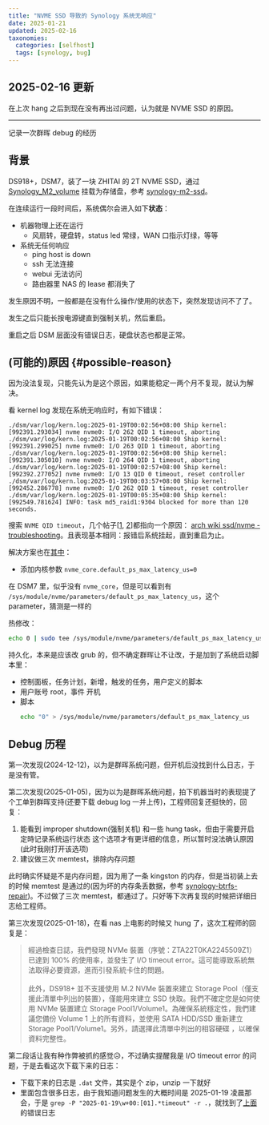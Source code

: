 ```yaml
---
title: "NVME SSD 导致的 Synology 系统无响应"
date: 2025-01-21
updated: 2025-02-16
taxonomies:
  categories: [selfhost]
  tags: [synology, bug]
---
```


## 2025-02-16 更新

在上次 hang 之后到现在没有再出过问题，认为就是 NVME SSD 的原因。

---

记录一次群晖 debug 的经历

## 背景

DS918+，DSM7，装了一块 ZHITAI 的 2T NVME SSD，通过 [Synology_M2_volume](https://github.com/007revad/Synology_M2_volume) 挂载为存储盘，参考 [synology-m2-ssd](../m2-ssd)。

在连续运行一段时间后，系统偶尔会进入如下**状态**：
- 机器物理上还在运行
  - 风扇转，硬盘转，status led 常绿，WAN 口指示灯绿，等等
- 系统无任何响应
  - ping host is down
  - ssh 无法连接
  - webui 无法访问
  - 路由器里 NAS 的 lease 都消失了

发生原因不明，一般都是在没有什么操作/使用的状态下，突然发现访问不了了。

发生之后只能长按电源键直到强制关机，然后重启。

重启之后 DSM 层面没有错误日志，硬盘状态也都是正常。

## (可能的)原因 {#possible-reason}

因为没法复现，只能先认为是这个原因，如果能稳定一两个月不复现，就认为解决。

看 kernel log 发现在系统无响应时，有如下错误：
```
./dsm/var/log/kern.log:2025-01-19T00:02:56+08:00 Ship kernel: [992391.293034] nvme nvme0: I/O 262 QID 1 timeout, aborting
./dsm/var/log/kern.log:2025-01-19T00:02:56+08:00 Ship kernel: [992391.299025] nvme nvme0: I/O 263 QID 1 timeout, aborting
./dsm/var/log/kern.log:2025-01-19T00:02:56+08:00 Ship kernel: [992391.305010] nvme nvme0: I/O 264 QID 1 timeout, aborting
./dsm/var/log/kern.log:2025-01-19T00:02:57+08:00 Ship kernel: [992392.277052] nvme nvme0: I/O 13 QID 0 timeout, reset controller
./dsm/var/log/kern.log:2025-01-19T00:03:57+08:00 Ship kernel: [992452.286778] nvme nvme0: I/O 262 QID 1 timeout, reset controller
./dsm/var/log/kern.log:2025-01-19T00:05:35+08:00 Ship kernel: [992549.781624] INFO: task md5_raid1:9304 blocked for more than 120 seconds.
```

搜索 `NVME QID timeout`，几个帖子[[1](https://bbs.archlinux.org/viewtopic.php?id=286274), [2](https://forum.proxmox.com/threads/problem-with-nvme-timeout-and-aborting.144492/)]都指向一个原因：
[arch wiki ssd/nvme - troubleshooting](https://wiki.archlinux.org/title/Solid_state_drive/NVMe#Troubleshooting)。且表现基本相同：报错后系统挂起，直到重启为止。

解决方案也在[其中](https://wiki.archlinux.org/title/Solid_state_drive/NVMe#Troubleshooting)：
- 添加内核参数 `nvme_core.default_ps_max_latency_us=0`

在 DSM7 里，似乎没有 `nvme_core`，但是可以看到有 `/sys/module/nvme/parameters/default_ps_max_latency_us`，这个 parameter，猜测是一样的

热修改：
```bash
echo 0 | sudo tee /sys/module/nvme/parameters/default_ps_max_latency_us
```

持久化，本来是应该改 grub 的，但不确定群晖让不让改，于是加到了系统启动脚本里：
- 控制面板，任务计划，新增，触发的任务，用户定义的脚本
- 用户账号 root，事件 开机
- 脚本
  ```bash
  echo "0" > /sys/module/nvme/parameters/default_ps_max_latency_us
  ```

## Debug 历程

第一次发现(2024-12-12)，以为是群晖系统问题，但开机后没找到什么日志，于是没有管。

第二次发现(2025-01-05)，因为以为是群晖系统问题，拍下机器当时的表现提了个工单到群晖支持(还要下载 debug log 一并上传)，工程师回复还挺快的，回复：
1. 能看到 improper shutdown(强制关机) 和一些 hung task，但由于需要开启 定時记录系统运行状态 这个选项才有更详细的信息，所以暂时没法确认原因(此时我刚打开该选项)
2. 建议做三次 memtest，排除内存问题

此时确实怀疑是不是内存问题，因为用了一条 kingston 的内存，但是当初装上去的时候 memtest 是通过的(因为坏的内存条丢数据，参考 [synology-btrfs-repair](../btrfs-repair))。不过做了三次 memtest，都通过了。只好等下次再复现的时候把详细日志给工程师。

第三次发现(2025-01-18)，在看 nas 上电影的时候又 hung 了，这次工程师的回复是：
> 經過檢查日誌，我們發現 NVMe 裝置（序號：ZTA22T0KA2245509Z1）已達到 100% 的使用率，並發生了 I/O timeout error。這可能導致系統無法取得必要資源，進而引發系統卡住的問題。
> <br><br>
> 此外，DS918+ 並不支援使用 M.2 NVMe 裝置來建立 Storage Pool（僅支援此清單中列出的裝置），僅能用來建立 SSD 快取。我們不確定您是如何使用 NVMe 裝置建立 Storage Pool1/Volume1。為確保系統穩定性，我們建議您備份 Volume 1 上的所有資料，並使用 SATA HDD/SSD 重新建立 Storage Pool1/Volume1。另外，請選擇此清單中列出的相容硬碟 ，以確保資料完整性。

第二段话让我有种作弊被抓的感觉😥，不过确实提醒我是 I/O timeout error 的问题，于是去看这次下载下来的日志：
- 下载下来的日志是 `.dat` 文件，其实是个 zip，unzip 一下就好
- 里面包含很多日志，由于我知道问题发生的大概时间是 2025-01-19 凌晨那会，于是 `grep -P "2025-01-19\w+00:[01].*timeout" -r .`，就找到了[上面](#possible-reason)的错误日志

